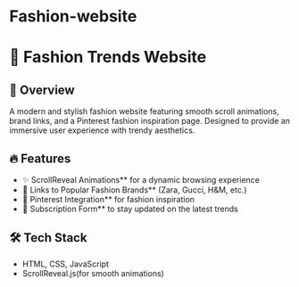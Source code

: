 # Fashion-website
# 👗 Fashion Trends Website  

## 📌 Overview  
A modern and stylish fashion website featuring smooth scroll animations, brand links, and a Pinterest fashion inspiration page. Designed to provide an immersive user experience with trendy aesthetics.  

## 🔥 Features  
- ✨ ScrollReveal Animations** for a dynamic browsing experience  
- 🔗 Links to Popular Fashion Brands** (Zara, Gucci, H&M, etc.)  
- 📌 Pinterest Integration** for fashion inspiration  
- 💌 Subscription Form** to stay updated on the latest trends  
  

## 🛠️ Tech Stack  
- HTML, CSS, JavaScript
- ScrollReveal.js(for smooth animations) 



